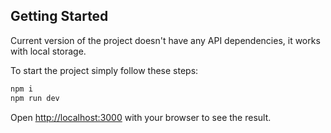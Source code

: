## Getting Started

Current version of the project doesn't have any API dependencies, it works with local storage.

To start the project simply follow these steps:

```bash
npm i
npm run dev
```

Open [http://localhost:3000](http://localhost:3000) with your browser to see the result.
